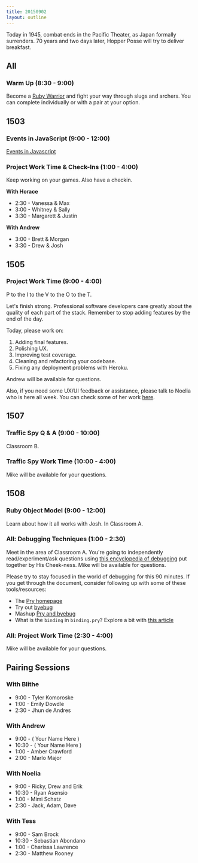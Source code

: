 ```yaml
---
title: 20150902
layout: outline
---
```


Today in 1945, combat ends in the Pacific Theater, as Japan formally surrenders. 70 years and two days later, Hopper Posse will try to deliver breakfast.

## All

### Warm Up (8:30 - 9:00)

Become a [Ruby Warrior](https://www.bloc.io/ruby-warrior/) and fight your way through slugs and archers. You can complete individually or with a pair at your option.


## 1503

### Events in JavaScript (9:00 - 12:00)

[Events in Javascript](https://github.com/turingschool/lesson_plans/blob/master/ruby_04-apis_and_scalability/javascript_events.markdown)

### Project Work Time & Check-Ins (1:00 - 4:00)

Keep working on your games. Also have a checkin.

__With Horace__

* 2:30 - Vanessa & Max
* 3:00 - Whitney & Sally
* 3:30 - Margarett & Justin

__With Andrew__

* 3:00 - Brett & Morgan
* 3:30 - Drew & Josh

## 1505

### Project Work Time (9:00 - 4:00)


P to the I to the V to the O to the T.

Let's finish strong. Professional software developers care greatly about the quality of each part of the stack. Remember to stop adding features by the end of the day.

Today, please work on:

1. Adding final features.
2. Polishing UX.
3. Improving test coverage.
4. Cleaning and refactoring your codebase.
5. Fixing any deployment problems with Heroku.

Andrew will be available for questions.

Also, if you need some UX/UI feedback or assistance, please talk to Noelia who is here all week. You can check some of her work [here](https://dribbble.com/noeliacabane).


## 1507

### Traffic Spy Q & A (9:00 - 10:00)

Classroom B.

### Traffic Spy Work Time (10:00 - 4:00)

Mike will be available for your questions.


## 1508

### Ruby Object Model (9:00 - 12:00)

Learn about how it all works with Josh. In Classroom A.

### All: Debugging Techniques (1:00 - 2:30)

Meet in the area of Classroom A. You're going to independently read/experiment/ask questions
using [this encyclopedia of debugging](https://github.com/turingschool/curriculum/blob/master/source/topics/debugging/debugging.markdown) put together by His Cheek-ness. Mike will be
available for questions.

Please try to stay focused in the world of debugging for this 90 minutes. If you
get through the document, consider following up with some of these tools/resources:

* The [Pry homepage](http://pryrepl.org/)
* Try out [byebug](https://github.com/deivid-rodriguez/byebug)
* Mashup [Pry and byebug](https://github.com/deivid-rodriguez/pry-byebug)
* What is the `binding` in `binding.pry`? Explore a bit with [this article](http://dandemeyere.com/blog/the-power-of-lambda-bindings-and-blocks-in-ruby)

### All: Project Work Time (2:30 - 4:00)

Mike will be available for your questions.

## Pairing Sessions

### With Blithe

* 9:00 - Tyler Komoroske
* 1:00 - Emily Dowdle
* 2:30 - Jhun de Andres

### With Andrew

* 9:00 - ( Your Name Here )
* 10:30 - ( Your Name Here )
* 1:00 - Amber Crawford
* 2:00 - Marlo Major

### With Noelia

* 9:00 - Ricky, Drew and Erik
* 10:30 - Ryan Asensio
* 1:00 - Mimi Schatz
* 2:30 - Jack, Adam, Dave

### With Tess

* 9:00 - Sam Brock
* 10:30 - Sebastian Abondano
* 1:00 - Charissa Lawrence
* 2:30 - Matthew Rooney
